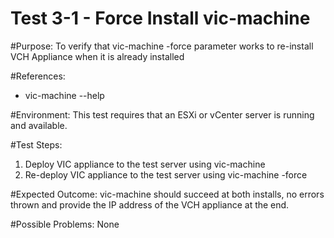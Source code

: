 Test 3-1 - Force Install vic-machine
=======

#Purpose:
To verify that vic-machine -force parameter works to re-install VCH Appliance when it is already installed

#References:
* vic-machine --help

#Environment:
This test requires that an ESXi or vCenter server is running and available.

#Test Steps:
1. Deploy VIC appliance to the test server using vic-machine
2. Re-deploy VIC appliance to the test server using vic-machine -force

#Expected Outcome:
vic-machine should succeed at both installs, no errors thrown and provide the IP address of the VCH appliance at the end.

#Possible Problems:
None